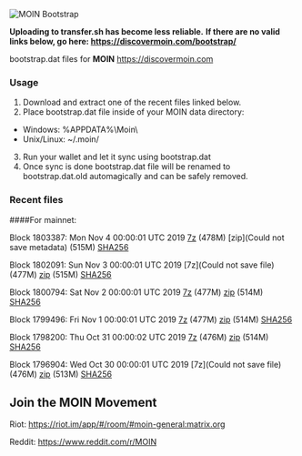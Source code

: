 ![MOIN Bootstrap](https://i.imgur.com/KjM1jMp.jpg)

**Uploading to transfer.sh has become less reliable.**
**If there are no valid links below, go here: https://discovermoin.com/bootstrap/**

bootstrap.dat files for **MOIN** https://discovermoin.com

### Usage

1. Download and extract one of the recent files linked below.
2. Place bootstrap.dat file inside of your MOIN data directory:
 - Windows: %APPDATA%\Moin\
 - Unix/Linux: ~/.moin/
3. Run your wallet and let it sync using bootstrap.dat
4. Once sync is done bootstrap.dat file will be renamed to bootstrap.dat.old automagically and can be safely removed.


### Recent files

####For mainnet:

Block 1803387: Mon Nov  4 00:00:01 UTC 2019 [7z]() (478M) [zip](Could not save metadata) (515M) [SHA256](https://transfer.sh/9ighd/sha256.txt)

Block 1802091: Sun Nov  3 00:00:01 UTC 2019 [7z](Could not save file) (477M) [zip]() (515M) [SHA256]()

Block 1800794: Sat Nov  2 00:00:01 UTC 2019 [7z]() (477M) [zip]() (514M) [SHA256]()

Block 1799496: Fri Nov  1 00:00:01 UTC 2019 [7z](https://transfer.sh/5A3Uj/bootstrap.dat.20191101.7z) (477M) [zip](https://transfer.sh/NtW91/bootstrap.dat.20191101.zip) (514M) [SHA256](https://transfer.sh/dYyG6/sha256.txt)

Block 1798200: Thu Oct 31 00:00:02 UTC 2019 [7z](https://transfer.sh/24sX8/bootstrap.dat.20191031.7z) (476M) [zip](https://transfer.sh/afqY5/bootstrap.dat.20191031.zip) (514M) [SHA256](https://transfer.sh/lCdqm/sha256.txt)

Block 1796904: Wed Oct 30 00:00:01 UTC 2019 [7z](Could not save file) (476M) [zip]() (513M) [SHA256]()

## Join the MOIN Movement

Riot: https://riot.im/app/#/room/#moin-general:matrix.org

Reddit: https://www.reddit.com/r/MOIN
